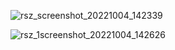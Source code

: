 ![rsz_screenshot_20221004_142339](https://user-images.githubusercontent.com/47304533/193821067-5c17b572-ac00-436d-b830-a8e1f818f4a0.png)

![rsz_1screenshot_20221004_142626](https://user-images.githubusercontent.com/47304533/193821069-0d7feb33-f683-4d77-a505-33093b51b3b1.png)
